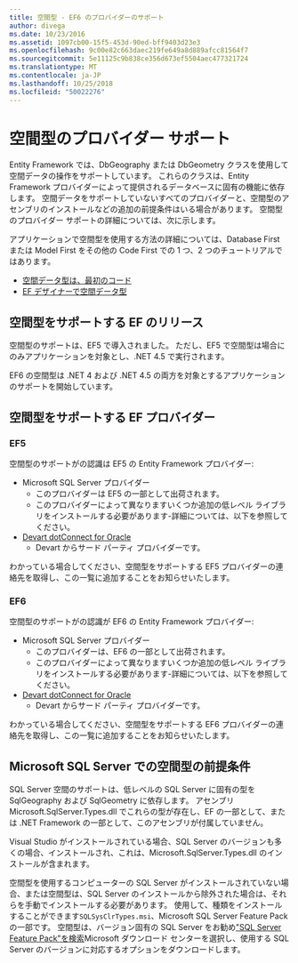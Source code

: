 ```yaml
---
title: 空間型 - EF6 のプロバイダーのサポート
author: divega
ms.date: 10/23/2016
ms.assetid: 1097cb00-15f5-453d-90ed-bff9403d23e3
ms.openlocfilehash: 9c00e82c663daec219fe649a8d889afcc81564f7
ms.sourcegitcommit: 5e11125c9b838ce356d673ef5504aec477321724
ms.translationtype: MT
ms.contentlocale: ja-JP
ms.lasthandoff: 10/25/2018
ms.locfileid: "50022276"
---
```

# <a name="provider-support-for-spatial-types"></a>空間型のプロバイダー サポート
Entity Framework では、DbGeography または DbGeometry クラスを使用して空間データの操作をサポートしています。 これらのクラスは、Entity Framework プロバイダーによって提供されるデータベースに固有の機能に依存します。 空間データをサポートしていないすべてのプロバイダーと、空間型のアセンブリのインストールなどの追加の前提条件はいる場合があります。 空間型のプロバイダー サポートの詳細については、次に示します。  

アプリケーションで空間型を使用する方法の詳細については、Database First または Model First をその他の Code First での 1 つ、2 つのチュートリアルではあります。  

- [空間データ型は、最初のコード](~/ef6/modeling/code-first/data-types/spatial.md)  
- [EF デザイナーで空間データ型](~/ef6/modeling/designer/data-types/spatial.md)  

## <a name="ef-releases-that-support-spatial-types"></a>空間型をサポートする EF のリリース  

空間型のサポートは、EF5 で導入されました。 ただし、EF5 で空間型は場合にのみアプリケーションを対象とし、.NET 4.5 で実行されます。  

EF6 の空間型は .NET 4 および .NET 4.5 の両方を対象とするアプリケーションのサポートを開始しています。  

## <a name="ef-providers-that-support-spatial-types"></a>空間型をサポートする EF プロバイダー  

### <a name="ef5"></a>EF5  

空間型のサポートがの認識は EF5 の Entity Framework プロバイダー:  

- Microsoft SQL Server プロバイダー  
    - このプロバイダーは EF5 の一部として出荷されます。  
    - このプロバイダーによって異なりますいくつか追加の低レベル ライブラリをインストールする必要があります-詳細については、以下を参照してください。  
- [Devart dotConnect for Oracle](http://www.devart.com/dotconnect/oracle/)  
    - Devart からサード パーティ プロバイダーです。  

わかっている場合してください、空間型をサポートする EF5 プロバイダーの連絡先を取得し、この一覧に追加することをお知らせいたします。  

### <a name="ef6"></a>EF6  

空間型のサポートがの認識が EF6 の Entity Framework プロバイダー:  

- Microsoft SQL Server プロバイダー  
    - このプロバイダーは、EF6 の一部として出荷されます。  
    - このプロバイダーによって異なりますいくつか追加の低レベル ライブラリをインストールする必要があります-詳細については、以下を参照してください。  
- [Devart dotConnect for Oracle](http://www.devart.com/dotconnect/oracle/)  
    - Devart からサード パーティ プロバイダーです。  

わかっている場合してください、空間型をサポートする EF6 プロバイダーの連絡先を取得し、この一覧に追加することをお知らせいたします。  

## <a name="prerequisites-for-spatial-types-with-microsoft-sql-server"></a>Microsoft SQL Server での空間型の前提条件  

SQL Server 空間のサポートは、低レベルの SQL Server に固有の型を SqlGeography および SqlGeometry に依存します。 アセンブリ Microsoft.SqlServer.Types.dll でこれらの型が存在し、EF の一部として、または .NET Framework の一部として、このアセンブリが付属していません。  

Visual Studio がインストールされている場合、SQL Server のバージョンも多くの場合、インストールされ、これは、Microsoft.SqlServer.Types.dll のインストールが含まれます。  

空間型を使用するコンピューターの SQL Server がインストールされていない場合、または空間型は、SQL Server のインストールから除外された場合は、それらを手動でインストールする必要があります。 使用して、種類をインストールすることができます`SQLSysClrTypes.msi`、Microsoft SQL Server Feature Pack の一部です。 空間型は、バージョン固有の SQL Server をお勧め["SQL Server Feature Pack"を検索](https://www.microsoft.com/search/result.aspx?q=sql+server+feature+pack)Microsoft ダウンロード センターを選択し、使用する SQL Server のバージョンに対応するオプションをダウンロードします。
